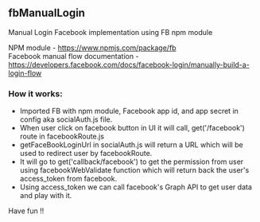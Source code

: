 ## fbManualLogin
Manual Login Facebook implementation using FB npm module

NPM module - https://www.npmjs.com/package/fb <br />
Facebook manual flow documentation - https://developers.facebook.com/docs/facebook-login/manually-build-a-login-flow

### How it works:
 
* Imported FB with npm module, Facebook app id, and app secret in config aka socialAuth.js file.
* When user click on facebook button in UI it will call, get('/facebook') route in facebookRoute.js
* getFaceBookLoginUrl in socialAuth.js will return a URL which will be used to redirect user by facebookRoute.
* It will go to get('callback/facebook') to get the permission from user using facebookWebValidate function which will return back the user's access_token from facebook.
* Using access_token we can call facebook's Graph API to get user data and play with it.

Have fun !!
